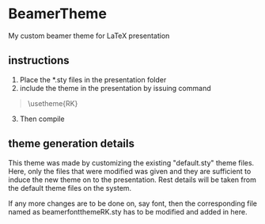 # BeamerTheme
My custom beamer theme for LaTeX presentation

## instructions
1) Place the \*.sty files in the presentation folder
2) include the theme in the presentation by issuing command
> \usetheme{RK}
3) Then compile

## theme generation details
This theme was made by customizing the existing "default.sty" theme files.
Here, only the files that were modified was given and they are sufficient
to induce the new theme on to the presentation. Rest details will be taken
from the default theme files on the system.

If any more changes are to be done on, say font, then the corresponding
file named as beamerfontthemeRK.sty has to be modified and added in here.
